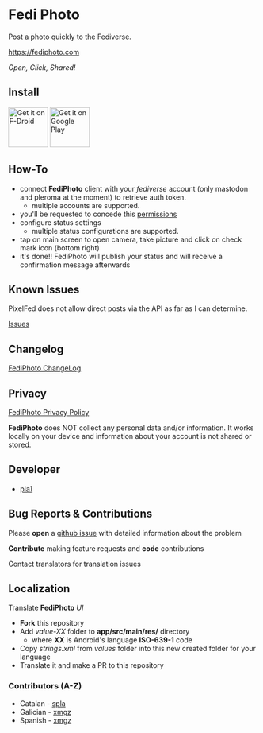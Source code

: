 # Fedi Photo

Post a photo quickly to the Fediverse.

https://fediphoto.com

*Open, Click, Shared!*

## Install

[<img src="https://fdroid.gitlab.io/artwork/badge/get-it-on.png"
     alt="Get it on F-Droid"
     height="80">](https://f-droid.org/packages/com.fediphoto/)
[<img src="https://play.google.com/intl/en_us/badges/images/generic/en-play-badge.png"
     alt="Get it on Google Play"
     height="80">](https://play.google.com/store/apps/details?id=com.fediphoto)
     
## How-To

* connect **FediPhoto** client with your _fediverse_ account (only mastodon and pleroma at the moment) to retrieve auth token.
     * multiple accounts are supported.
* you'll be requested to concede this [permissions](https://fediphoto.com/privacy-policy.html)
* configure status settings
     * multiple status configurations are supported.
* tap on main screen to open camera, take picture and click on check mark icon (bottom right)
* it's done!! FediPhoto will publish your status and will receive a confirmation message afterwards

## Known Issues

PixelFed does not allow direct posts via the API as far as I can determine. 

[Issues](https://github.com/pla1/FediPhoto/issues)

## Changelog

[FediPhoto ChangeLog](https://fediphoto.com/changeLog.html)

## Privacy

[FediPhoto Privacy Policy](https://fediphoto.com/privacy-policy.html)

**FediPhoto** does NOT collect any personal data and/or information. It works locally on your device and information about your account is not shared or stored.

## Developer

* [pla1](https://github.com/pla1)

## Bug Reports & Contributions

Please **open** a [github issue](https://github.com/pla1/FediPhoto/issues) with detailed information about the problem

**Contribute** making feature requests and **code** contributions

Contact translators for translation issues

## Localization

Translate **FediPhoto** _UI_

* **Fork** this repository
* Add *value-XX* folder to **app/src/main/res/** directory
     * where **XX** is Android's language **ISO-639-1** code 
 * Copy _strings.xml_ from _values_ folder into this new created folder for your language
 * Translate it and make a PR to this repository

### Contributors (A-Z)

* Catalan - [spla](https://github.com/splacat)
* Galician - [xmgz](https://github.com/xmgz) 
* Spanish - [xmgz](https://github.com/xmgz) 

